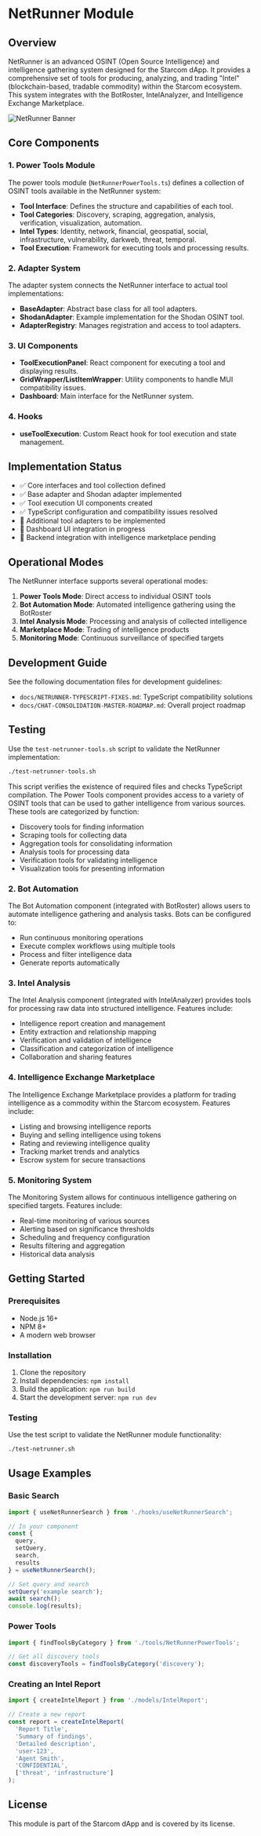 # NetRunner Module

## Overview
NetRunner is an advanced OSINT (Open Source Intelligence) and intelligence gathering system designed for the Starcom dApp. It provides a comprehensive set of tools for producing, analyzing, and trading "Intel" (blockchain-based, tradable commodity) within the Starcom ecosystem. This system integrates with the BotRoster, IntelAnalyzer, and Intelligence Exchange Marketplace.

![NetRunner Banner](../StarcomApp-Banner-w1024px.png)

## Core Components

### 1. Power Tools Module
The power tools module (`NetRunnerPowerTools.ts`) defines a collection of OSINT tools available in the NetRunner system:

- **Tool Interface**: Defines the structure and capabilities of each tool.
- **Tool Categories**: Discovery, scraping, aggregation, analysis, verification, visualization, automation.
- **Intel Types**: Identity, network, financial, geospatial, social, infrastructure, vulnerability, darkweb, threat, temporal.
- **Tool Execution**: Framework for executing tools and processing results.

### 2. Adapter System
The adapter system connects the NetRunner interface to actual tool implementations:

- **BaseAdapter**: Abstract base class for all tool adapters.
- **ShodanAdapter**: Example implementation for the Shodan OSINT tool.
- **AdapterRegistry**: Manages registration and access to tool adapters.

### 3. UI Components
- **ToolExecutionPanel**: React component for executing a tool and displaying results.
- **GridWrapper/ListItemWrapper**: Utility components to handle MUI compatibility issues.
- **Dashboard**: Main interface for the NetRunner system.

### 4. Hooks
- **useToolExecution**: Custom React hook for tool execution and state management.

## Implementation Status

- ✅ Core interfaces and tool collection defined
- ✅ Base adapter and Shodan adapter implemented
- ✅ Tool execution UI components created
- ✅ TypeScript configuration and compatibility issues resolved
- 🔄 Additional tool adapters to be implemented
- 🔄 Dashboard UI integration in progress
- 🔄 Backend integration with intelligence marketplace pending

## Operational Modes

The NetRunner interface supports several operational modes:

1. **Power Tools Mode**: Direct access to individual OSINT tools
2. **Bot Automation Mode**: Automated intelligence gathering using the BotRoster
3. **Intel Analysis Mode**: Processing and analysis of collected intelligence
4. **Marketplace Mode**: Trading of intelligence products
5. **Monitoring Mode**: Continuous surveillance of specified targets

## Development Guide

See the following documentation files for development guidelines:

- `docs/NETRUNNER-TYPESCRIPT-FIXES.md`: TypeScript compatibility solutions
- `docs/CHAT-CONSOLIDATION-MASTER-ROADMAP.md`: Overall project roadmap

## Testing

Use the `test-netrunner-tools.sh` script to validate the NetRunner implementation:

```bash
./test-netrunner-tools.sh
```

This script verifies the existence of required files and checks TypeScript compilation.
The Power Tools component provides access to a variety of OSINT tools that can be used to gather intelligence from various sources. These tools are categorized by function:
- Discovery tools for finding information
- Scraping tools for collecting data
- Aggregation tools for consolidating information
- Analysis tools for processing data
- Verification tools for validating intelligence
- Visualization tools for presenting information

### 2. Bot Automation
The Bot Automation component (integrated with BotRoster) allows users to automate intelligence gathering and analysis tasks. Bots can be configured to:
- Run continuous monitoring operations
- Execute complex workflows using multiple tools
- Process and filter intelligence data
- Generate reports automatically

### 3. Intel Analysis
The Intel Analysis component (integrated with IntelAnalyzer) provides tools for processing raw data into structured intelligence. Features include:
- Intelligence report creation and management
- Entity extraction and relationship mapping
- Verification and validation of intelligence
- Classification and categorization of intelligence
- Collaboration and sharing features

### 4. Intelligence Exchange Marketplace
The Intelligence Exchange Marketplace provides a platform for trading intelligence as a commodity within the Starcom ecosystem. Features include:
- Listing and browsing intelligence reports
- Buying and selling intelligence using tokens
- Rating and reviewing intelligence quality
- Tracking market trends and analytics
- Escrow system for secure transactions

### 5. Monitoring System
The Monitoring System allows for continuous intelligence gathering on specified targets. Features include:
- Real-time monitoring of various sources
- Alerting based on significance thresholds
- Scheduling and frequency configuration
- Results filtering and aggregation
- Historical data analysis

## Getting Started

### Prerequisites
- Node.js 16+
- NPM 8+
- A modern web browser

### Installation
1. Clone the repository
2. Install dependencies: `npm install`
3. Build the application: `npm run build`
4. Start the development server: `npm run dev`

### Testing
Use the test script to validate the NetRunner module functionality:
```bash
./test-netrunner.sh
```

## Usage Examples

### Basic Search
```typescript
import { useNetRunnerSearch } from './hooks/useNetRunnerSearch';

// In your component
const {
  query,
  setQuery,
  search,
  results
} = useNetRunnerSearch();

// Set query and search
setQuery('example search');
await search();
console.log(results);
```

### Power Tools
```typescript
import { findToolsByCategory } from './tools/NetRunnerPowerTools';

// Get all discovery tools
const discoveryTools = findToolsByCategory('discovery');
```

### Creating an Intel Report
```typescript
import { createIntelReport } from './models/IntelReport';

// Create a new report
const report = createIntelReport(
  'Report Title',
  'Summary of findings',
  'Detailed description',
  'user-123',
  'Agent Smith',
  'CONFIDENTIAL',
  ['threat', 'infrastructure']
);
```

## License
This module is part of the Starcom dApp and is covered by its license.
